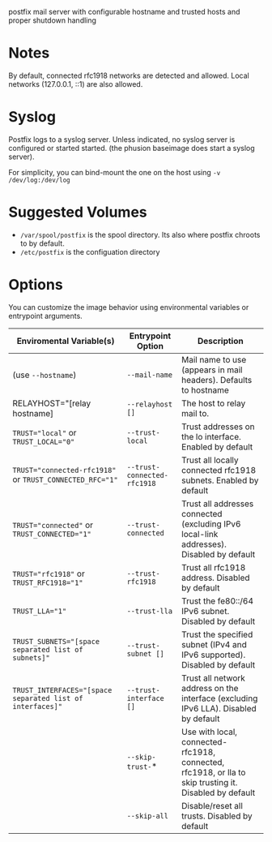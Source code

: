 
postfix mail server with configurable hostname and trusted hosts and proper
shutdown handling

Notes
===

By default, connected rfc1918 networks are detected and allowed. Local networks 
(127.0.0.1, ::1) are also allowed.

Syslog
===

Postfix logs to a syslog server. Unless indicated, no syslog server is configured
or started started. (the phusion baseimage does start a syslog server).

For simplicity, you can bind-mount the one on the host using `-v /dev/log:/dev/log`

Suggested Volumes
===

  * `/var/spool/postfix` is the spool directory. Its also where postfix chroots to by default.
  * `/etc/postfix` is the configuation directory
  
Options
===

You can customize the image behavior using environmental variables or entrypoint
arguments.

<table>
    <thead>
        <th>Enviromental Variable(s)</th>
        <th>Entrypoint Option</th>
        <th>Description</th>
    </thead>
    <tbody>
        <tr>
        	<td>(use <code>--hostname</code>)</td>
	        <td><code>--mail-name</code></td>
	        <td>Mail name to use (appears in mail headers). Defaults to hostname</td>
	    </tr>
        <tr>
        	<td>RELAYHOST="[relay hostname]</td>
	        <td><code>--relayhost []</code></td>
	        <td>The host to relay mail to.</td>
	    </tr>
        <tr>
        	<td><code>TRUST="local"</code> or <code>TRUST_LOCAL="0"</code></td>
	        <td><code>--trust-local</code></td>
	        <td>Trust addresses on the lo interface. Enabled by default</td>
	    </tr>
        <tr>
        	<td><code>TRUST="connected-rfc1918"</code> or <code>TRUST_CONNECTED_RFC="1"</code></td>
	        <td><code>--trust-connected-rfc1918</code></td>
	        <td>Trust all locally connected rfc1918 subnets. Enabled by default</td>
	    </tr>
        <tr>
        	<td><code>TRUST="connected"</code> or <code>TRUST_CONNECTED="1"</td>
	        <td><code>--trust-connected</code></td>
	        <td>Trust all addresses connected (excluding IPv6 local-link addresses). Disabled by default</td>
	    </tr>
        <tr>
        	<td><code>TRUST="rfc1918"</code> or <code>TRUST_RFC1918="1"</td>
	        <td><code>--trust-rfc1918</code></td>
	        <td>Trust all rfc1918 address. Disabled by default</td>
	    </tr>
        <tr>
        	<td><code>TRUST_LLA="1"</code></td>
	        <td><code>--trust-lla</code></td>
	        <td>Trust the fe80::/64 IPv6 subnet. Disabled by default</td>
	    </tr>
        <tr>
        	<td><code>TRUST_SUBNETS="[space separated list of subnets]"</code></td>
	        <td><code>--trust-subnet []</code></td>
	        <td>Trust the specified subnet (IPv4 and IPv6 supported). Disabled by default</td>
	    </tr>
        <tr>
        	<td><code>TRUST_INTERFACES="[space separated list of interfaces]"</code></td>
	        <td><code>--trust-interface []</code></td>
	        <td>Trust all network address on the interface (excluding IPv6 LLA). Disabled by default</td>
	    </tr>
        <tr>
        	<td></td>
	        <td><code>--skip-trust-</code>*</td>
	        <td>Use with local, connected-rfc1918, connected, rfc1918, or lla to skip trusting it. Disabled by default</td>
	    </tr>
        <tr>
        	<td></td>
	        <td><code>--skip-all</code></td>
	        <td>Disable/reset all trusts. Disabled by default</td>
	    </tr>
	</tbody>
</table>

